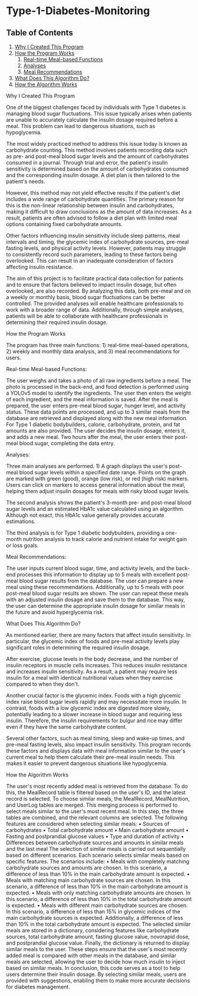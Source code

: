 # Type-1-Diabetes-Monitoring

## Table of Contents
1. [Why I Created This Program](#why-i-created-this-program)
2. [How the Program Works](#how-the-program-works)
    1. [Real-time Meal-based Functions](#real-time-meal-based-functions)
    2. [Analyses](#analyses)
    3. [Meal Recommendations](#meal-recommendations)
3. [What Does This Algorithm Do?](#what-does-this-algorithm-do)
4. [How the Algorithm Works](#how-the-algorithm-works)

Why I Created This Program

One of the biggest challenges faced by individuals with Type 1 diabetes is managing blood sugar fluctuations. This issue typically arises when patients are unable to accurately calculate the insulin dosage required before a meal. This problem can lead to dangerous situations, such as hypoglycemia.

The most widely practiced method to address this issue today is known as carbohydrate counting. This method involves patients recording data such as pre- and post-meal blood sugar levels and the amount of carbohydrates consumed in a journal. Through trial and error, the patient's insulin sensitivity is determined based on the amount of carbohydrates consumed and the corresponding insulin dosage. A diet plan is then tailored to the patient's needs.

However, this method may not yield effective results if the patient's diet includes a wide range of carbohydrate quantities. The primary reason for this is the non-linear relationship between insulin and carbohydrates, making it difficult to draw conclusions as the amount of data increases. As a result, patients are often advised to follow a diet plan with limited meal options containing fixed carbohydrate amounts.

Other factors influencing insulin sensitivity include sleep patterns, meal intervals and timing, the glycemic index of carbohydrate sources, pre-meal fasting levels, and physical activity levels. However, patients may struggle to consistently record such parameters, leading to these factors being overlooked. This can result in an inadequate consideration of factors affecting insulin resistance.

The aim of this project is to facilitate practical data collection for patients and to ensure that factors believed to impact insulin dosage, but often overlooked, are also recorded. By analyzing this data, both pre-meal and on a weekly or monthly basis, blood sugar fluctuations can be better controlled. The provided analyses will enable healthcare professionals to work with a broader range of data. Additionally, through simple analyses, patients will be able to collaborate with healthcare professionals in determining their required insulin dosage.  

How the Program Works

The program has three main functions: 1) real-time meal-based operations, 2) weekly and monthly data analysis, and 3) meal recommendations for users.

Real-time Meal-based Functions:

The user weighs and takes a photo of all raw ingredients before a meal. The photo is processed in the back-end, and food detection is performed using a YOLOv5 model to identify the ingredients. The user then enters the weight of each ingredient, and the meal information is saved. After the meal is prepared, the user enters pre-meal blood sugar, hunger level, and activity status. These data points are processed, and up to 3 similar meals from the database are retrieved and displayed along with the new meal information. For Type 1 diabetic bodybuilders, calorie, carbohydrate, protein, and fat amounts are also provided. The user decides the insulin dosage, enters it, and adds a new meal. Two hours after the meal, the user enters their post-meal blood sugar, completing the data entry.

Analyses:

Three main analyses are performed. 1) A graph displays the user's post-meal blood sugar levels within a specified date range. Points on the graph are marked with green (good), orange (low risk), or red (high risk) markers. Users can click on markers to access general information about the meal, helping them adjust insulin dosages for meals with risky blood sugar levels.

The second analysis shows the patient's 3-month pre- and post-meal blood sugar levels and an estimated HbA1c value calculated using an algorithm. Although not exact, this HbA1c value generally provides accurate estimations.

The third analysis is for Type 1 diabetic bodybuilders, providing a one-month nutrition analysis to track calorie and nutrient intake for weight gain or loss goals.

Meal Recommendations:

The user inputs current blood sugar, time, and activity levels, and the back-end processes this information to display up to 5 meals with excellent post-meal blood sugar results from the database. The user can prepare a new meal using these recommendations. Additionally, up to 5 meals with poor post-meal blood sugar results are shown. The user can repeat these meals with an adjusted insulin dosage and save them to the database. This way, the user can determine the appropriate insulin dosage for similar meals in the future and avoid hyperglycemia risk.

What Does This Algorithm Do?

As mentioned earlier, there are many factors that affect insulin sensitivity. In particular, the glycemic index of foods and pre-meal activity levels play significant roles in determining the required insulin dosage.

After exercise, glucose levels in the body decrease, and the number of insulin receptors in muscle cells increases. This reduces insulin resistance and increases insulin sensitivity. As a result, a patient may require less insulin for a meal with identical nutritional values when they exercise compared to when they don't.

Another crucial factor is the glycemic index. Foods with a high glycemic index raise blood sugar levels rapidly and may necessitate more insulin. In contrast, foods with a low glycemic index are digested more slowly, potentially leading to a slower increase in blood sugar and requiring less insulin. Therefore, the insulin requirements for bulgur and rice may differ even if they have the same carbohydrate content.

Several other factors, such as meal timing, sleep and wake-up times, and pre-meal fasting levels, also impact insulin sensitivity. This program records these factors and displays data with meal information similar to the user's current meal to help them calculate their pre-meal insulin needs. This makes it easier to prevent dangerous situations like hypoglycemia.

How the Algorithm Works

The user's most recently added meal is retrieved from the database. To do this, the MealRecord table is filtered based on the user's ID, and the latest record is selected.
To choose similar meals, the MealRecord, MealNutrition, and UserLog tables are merged. This merging process is performed to select meals similar to the user's most recent meal. In this step, the three tables are combined, and the relevant columns are selected.
The following features are considered when selecting similar meals:
• Sources of carbohydrates
• Total carbohydrate amount
• Main carbohydrate amount
• Fasting and postprandial glucose values
• Type and duration of activity
• Differences between carbohydrate sources and amounts in similar meals and the last meal
The selection of similar meals is carried out sequentially based on different scenarios. Each scenario selects similar meals based on specific features. The scenarios include:
• Meals with completely matching carbohydrate sources and amounts are chosen. In this scenario, a difference of less than 10% in the main carbohydrate amount is expected.
• Meals with matching main carbohydrate sources are chosen. In this scenario, a difference of less than 10% in the main carbohydrate amount is expected.
• Meals with only matching carbohydrate amounts are chosen. In this scenario, a difference of less than 10% in the total carbohydrate amount is expected.
• Meals with different main carbohydrate sources are chosen. In this scenario, a difference of less than 15% in glycemic indices of the main carbohydrate sources is expected. Additionally, a difference of less than 10% in the total carbohydrate amount is expected.
The selected similar meals are stored in a dictionary, considering features like carbohydrate sources, total carbohydrate amount, fasting glucose value, novorapid dose, and postprandial glucose value.
Finally, the dictionary is returned to display similar meals to the user.
These steps ensure that the user's most recently added meal is compared with other meals in the database, and similar meals are selected, allowing the user to decide how much insulin to inject based on similar meals. In conclusion, this code serves as a tool to help users determine their insulin dosage. By selecting similar meals, users are provided with suggestions, enabling them to make more accurate decisions for diabetes management.
